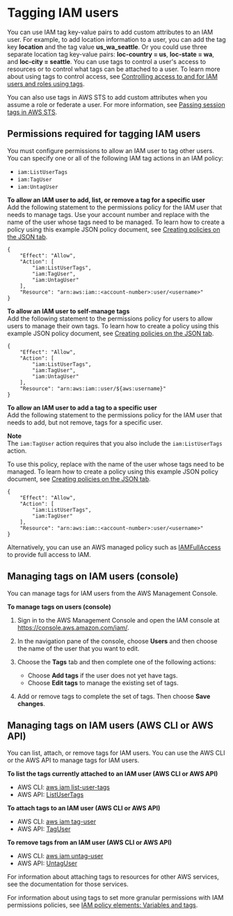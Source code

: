 # Tagging IAM users<a name="id_tags_users"></a>

You can use IAM tag key\-value pairs to add custom attributes to an IAM user\. For example, to add location information to a user, you can add the tag key **location** and the tag value **us\_wa\_seattle**\. Or you could use three separate location tag key\-value pairs: **loc\-country = us**, **loc\-state = wa**, and **loc\-city = seattle**\. You can use tags to control a user's access to resources or to control what tags can be attached to a user\. To learn more about using tags to control access, see [Controlling access to and for IAM users and roles using tags](access_iam-tags.md)\.

You can also use tags in AWS STS to add custom attributes when you assume a role or federate a user\. For more information, see [Passing session tags in AWS STS](id_session-tags.md)\.

## Permissions required for tagging IAM users<a name="id_tags_users_permissions"></a>

You must configure permissions to allow an IAM user to tag other users\. You can specify one or all of the following IAM tag actions in an IAM policy:
+ `iam:ListUserTags`
+ `iam:TagUser`
+ `iam:UntagUser`

**To allow an IAM user to add, list, or remove a tag for a specific user**  
Add the following statement to the permissions policy for the IAM user that needs to manage tags\. Use your account number and replace *<username>* with the name of the user whose tags need to be managed\. To learn how to create a policy using this example JSON policy document, see [Creating policies on the JSON tab](access_policies_create-console.md#access_policies_create-json-editor)\.

```
{
    "Effect": "Allow",
    "Action": [
        "iam:ListUserTags",
        "iam:TagUser",
        "iam:UntagUser"
    ],
    "Resource": "arn:aws:iam::<account-number>:user/<username>"
}
```

**To allow an IAM user to self\-manage tags**  
Add the following statement to the permissions policy for users to allow users to manage their own tags\. To learn how to create a policy using this example JSON policy document, see [Creating policies on the JSON tab](access_policies_create-console.md#access_policies_create-json-editor)\.

```
{
    "Effect": "Allow",
    "Action": [
        "iam:ListUserTags",
        "iam:TagUser",
        "iam:UntagUser"
    ],
    "Resource": "arn:aws:iam::user/${aws:username}"
}
```

**To allow an IAM user to add a tag to a specific user**  
Add the following statement to the permissions policy for the IAM user that needs to add, but not remove, tags for a specific user\.

**Note**  
The `iam:TagUser` action requires that you also include the `iam:ListUserTags` action\.

To use this policy, replace *<username>* with the name of the user whose tags need to be managed\. To learn how to create a policy using this example JSON policy document, see [Creating policies on the JSON tab](access_policies_create-console.md#access_policies_create-json-editor)\.

```
{
    "Effect": "Allow",
    "Action": [
        "iam:ListUserTags",
        "iam:TagUser"
    ],
    "Resource": "arn:aws:iam::<account-number>:user/<username>"
}
```

Alternatively, you can use an AWS managed policy such as [IAMFullAccess](https://console.aws.amazon.com/iam/home#policies/arn:aws:iam::aws:policy/IAMFullAccess) to provide full access to IAM\.

## Managing tags on IAM users \(console\)<a name="id_tags_users_procs-console"></a>

You can manage tags for IAM users from the AWS Management Console\.

**To manage tags on users \(console\)**

1. Sign in to the AWS Management Console and open the IAM console at [https://console\.aws\.amazon\.com/iam/](https://console.aws.amazon.com/iam/)\.

1. In the navigation pane of the console, choose **Users** and then choose the name of the user that you want to edit\.

1. Choose the **Tags** tab and then complete one of the following actions:
   + Choose **Add tags** if the user does not yet have tags\.
   + Choose **Edit tags** to manage the existing set of tags\.

1. Add or remove tags to complete the set of tags\. Then choose **Save changes**\.

## Managing tags on IAM users \(AWS CLI or AWS API\)<a name="id_tags_users_procs-cli-api"></a>

You can list, attach, or remove tags for IAM users\. You can use the AWS CLI or the AWS API to manage tags for IAM users\.

**To list the tags currently attached to an IAM user \(AWS CLI or AWS API\)**
+ AWS CLI: [aws iam list\-user\-tags](https://docs.aws.amazon.com/cli/latest/reference/iam/list-user-tags.html)
+ AWS API: [ListUserTags](https://docs.aws.amazon.com/IAM/latest/APIReference/API_ListUserTags.html)

**To attach tags to an IAM user \(AWS CLI or AWS API\)**
+ AWS CLI: [aws iam tag\-user](https://docs.aws.amazon.com/cli/latest/reference/iam/tag-user.html)
+ AWS API: [TagUser](https://docs.aws.amazon.com/IAM/latest/APIReference/API_TagUser.html)

**To remove tags from an IAM user \(AWS CLI or AWS API\)**
+ AWS CLI: [aws iam untag\-user](https://docs.aws.amazon.com/cli/latest/reference/iam/untag-user.html)
+ AWS API: [UntagUser](https://docs.aws.amazon.com/IAM/latest/APIReference/API_UntagUser.html)

For information about attaching tags to resources for other AWS services, see the documentation for those services\. 

For information about using tags to set more granular permissions with IAM permissions policies, see [IAM policy elements: Variables and tags](reference_policies_variables.md)\.